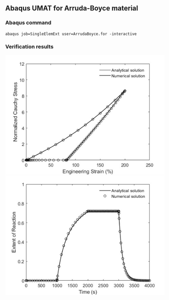 ## Abaqus UMAT for Arruda-Boyce material

### Abaqus command
```
abaqus job=SingleElemExt user=ArrudaBoyce.for -interactive
```

### Verification results
<img src=https://github.com/brightfrank1999/abaqus-umat/blob/main/LASMP/img/StrainStressCurve.jpg><img src=https://github.com/brightfrank1999/abaqus-umat/blob/main/LASMP/img/ExtentofReaction.jpg>
